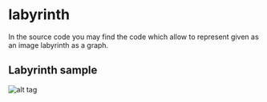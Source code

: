 # labyrinth
In the source code you may find the code which allow to represent given as an image labyrinth as a graph.
## Labyrinth sample
![alt tag](https://raw.github.com/username/projectname/branch/path/to/img.png)
